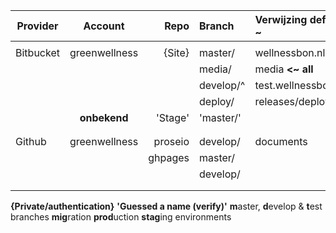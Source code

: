 
| Provider  | Account       | Repo    | Branch   | Verwijzing default ~ | Onwner  |
| --------- |:-------------:| -------:|:-------- |:-------------------- |:-------:|
|           |               |         |          |                      |         |
| Bitbucket | greenwellness |{Site}   | master/  | wellnessbon.nl       | Rob     |
|           |               |         | media/   | media **<~ all**     | Rob     |
|           |               |         | develop/^| test.wellnessbon.nl  | Rob     |
|           |               |         | deploy/  | releases/deployed    | Lennart |
|           | **onbekend**  | 'Stage' |'master/' |                      | Paul    |
|           |               |         |          |                      |         |
|           |               |         |          |                      |         |
| Github    | greenwellness | proseio | develop/ | documents            | Rob     |
|           |               | ghpages | master/  |                      |         |
|           |               |         | develop/ |                      |         |
|           |               |         |          |                      |         |
|           |               |         |          |                      |         |

**{**Private/authentication**}**
**'**Guessed a name (verify)**'**
**m**aster, **d**evelop & **t**est branches
**mig**ration **prod**uction **stag**ing environments
